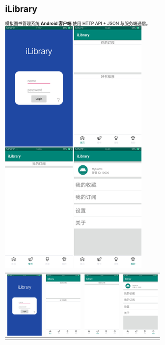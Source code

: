 # iLibrary
模拟图书管理系统 **Android 客户端**
使用 HTTP  API  + JSON 与服务端通信。
<img src="https://raw.githubusercontent.com/k2archer/iLibrary/master/docs/image/Login.png" width="220"/>
<img src="https://raw.githubusercontent.com/k2archer/iLibrary/master/docs/image/Home.png" width="220"/>
<img src="https://raw.githubusercontent.com/k2archer/iLibrary/master/docs/image/Borrow.png" width="220"/>
<img src="https://raw.githubusercontent.com/k2archer/iLibrary/master/docs/image/Me.png" width="220"/>

| <img src="https://raw.githubusercontent.com/k2archer/iLibrary/master/docs/image/Login.png" width="220"/> |<img src="https://raw.githubusercontent.com/k2archer/iLibrary/master/docs/image/Home.png" width="220"/> | <img src="https://raw.githubusercontent.com/k2archer/iLibrary/master/docs/image/Borrow.png" width="220"/> | <img src="https://raw.githubusercontent.com/k2archer/iLibrary/master/docs/image/Me.png" width="220"/> |
| ----- | ------------------------------------------------------------ | ------------------------------------------------------------ | ------------------------------------------------------------ |
|       |                                                              |                                                              |                                                              |


